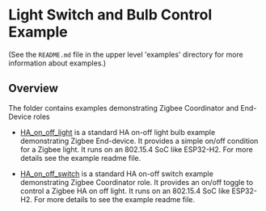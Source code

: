 # Light Switch and Bulb Control Example

(See the `README.md` file in the upper level 'examples' directory for more information about examples.)

## Overview

The folder contains examples demonstrating Zigbee Coordinator and End-Device roles

* [HA_on_off_light](HA_on_off_light) is a standard HA on-off light bulb example demonstrating Zigbee End-device. It provides a simple on/off condition for a Zigbee light. It runs on an 802.15.4 SoC like ESP32-H2. For more details see the example readme file.

* [HA_on_off_switch](HA_on_off_switch) is a standard HA on-off switch example demonstrating Zigbee Coordinator role. It provides an on/off toggle to control a Zigbee HA on off light. It runs on an 802.15.4 SoC like ESP32-H2. For more details to see the example readme file.

